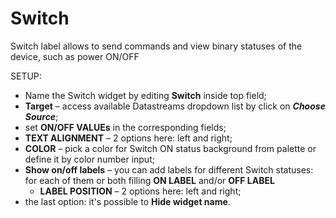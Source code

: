 # Switch

Switch label allows to send commands and view binary statuses of the device, such as power ON/OFF

SETUP:

* Name the Switch widget by editing **Switch** inside top field;
* **Target** – access available Datastreams dropdown list by click on _**Choose Source**_;
* set **ON/OFF VALUEs** in the corresponding fields;
* **TEXT ALIGNMENT** – 2 options here: left and right;
* **COLOR** – pick a color for Switch ON status background from palette or define it by color number input;
* **Show on/off labels** – you can add labels for different Switch statuses: for each of them or both filling **ON LABEL** and/or **OFF LABEL**
  * **LABEL POSITION** – 2 options here: left and right;
* the last option: it's possible to **Hide widget name**.

